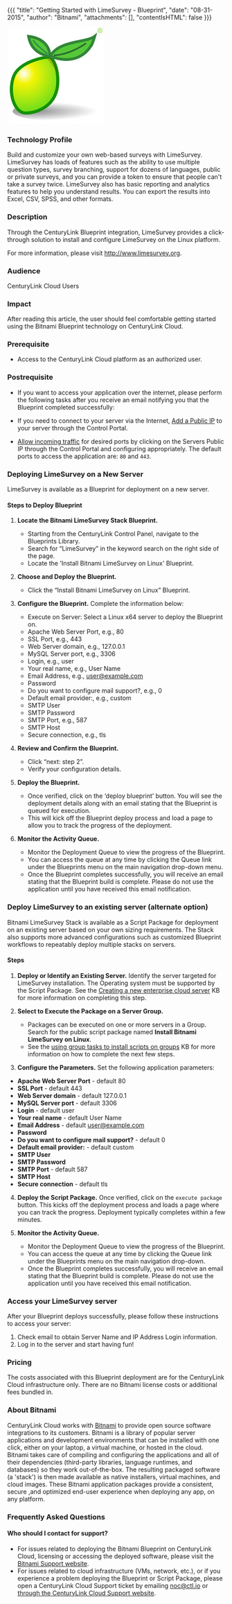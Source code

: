 {{{
  "title": "Getting Started with LimeSurvey - Blueprint",
  "date": "08-31-2015",
  "author": "Bitnami",
  "attachments": [],
  "contentIsHTML": false
}}}

![LimeSurvey Logo](../../images/limesurvery-logo.png)

### Technology Profile

Build and customize your own web-based surveys with LimeSurvey. LimeSurvey has loads of features such as the ability to use multiple question types, survey branching, support for dozens of languages, public or private surveys, and you can provide a token to ensure that people can't take a survey twice. LimeSurvey also has basic reporting and analytics features to help you understand results. You can export the results into Excel, CSV, SPSS, and other formats.

### Description

Through the CenturyLink Blueprint integration, LimeSurvey provides a click-through solution to install and configure LimeSurvey on the Linux platform.

For more information, please visit http://www.limesurvey.org.


### Audience
CenturyLink Cloud Users

### Impact
After reading this article, the user should feel comfortable getting started using the Bitnami Blueprint technology on CenturyLink Cloud.


### Prerequisite
* Access to the CenturyLink Cloud platform as an authorized user.

### Postrequisite

* If you want to access your application over the internet, please perform the following tasks after you receive an email notifying you that the Blueprint completed successfully:

* If you need to connect to your server via the Internet, [Add a Public IP](../../Network/how-to-add-public-ip-to-virtual-machine.md) to your server through the Control Portal.

* [Allow incoming traffic](../../Network/how-to-add-public-ip-to-virtual-machine.md) for desired ports by clicking on the Servers Public IP through the Control Portal and configuring appropriately. The default ports to access the application are: `80` and `443`.

### Deploying LimeSurvey on a New Server
LimeSurvey is available as a Blueprint for deployment on a new server.

#### Steps to Deploy Blueprint
1. **Locate the Bitnami LimeSurvey Stack Blueprint.**
   * Starting from the CenturyLink Control Panel, navigate to the Blueprints Library.
   * Search for “LimeSurvey” in the keyword search on the right side of the page.
   * Locate the 'Install Bitnami LimeSurvey on Linux' Blueprint.

2. **Choose and Deploy the Blueprint.**
   * Click the “Install Bitnami LimeSurvey on Linux” Blueprint.

3. **Configure the Blueprint.**
Complete the information below:

   * Execute on Server: Select a Linux x64 server to deploy the Blueprint on.
   * Apache Web Server Port, e.g., 80
   * SSL Port, e.g., 443
   * Web Server domain, e.g., 127.0.0.1
   * MySQL Server port, e.g., 3306
   * Login, e.g., user
   * Your real name, e.g., User Name
   * Email Address, e.g., user@example.com
   * Password
   * Do you want to configure mail support?, e.g., 0
   * Default email provider:, e.g., custom
   * SMTP User
   * SMTP Password
   * SMTP Port, e.g., 587
   * SMTP Host
   * Secure connection, e.g., tls

4. **Review and Confirm the Blueprint.**
   * Click “next: step 2”.
   * Verify your configuration details.

5. **Deploy the Blueprint.**
   * Once verified, click on the ‘deploy blueprint’ button. You will see the deployment details along with an email stating that the Blueprint is queued for execution.
   * This will kick off the Blueprint deploy process and load a page to allow you to track the progress of the deployment.

6. **Monitor the Activity Queue.**
   * Monitor the Deployment Queue to view the progress of the Blueprint.
   * You can access the queue at any time by clicking the Queue link under the Blueprints menu on the main navigation drop-down menu.
   * Once the Blueprint completes successfully, you will receive an email stating that the Blueprint build is complete. Please do not use the application until you have received this email notification.

### Deploy LimeSurvey to an existing server (alternate option)

Bitnami LimeSurvey Stack is available as a Script Package for deployment on an existing server based on your own sizing requirements. The Stack also supports more advanced configurations such as customized Blueprint workflows to repeatably deploy multiple stacks on servers.

#### Steps

1. **Deploy or Identify an Existing Server.**
Identify the server targeted for LimeSurvey installation. The Operating system must be supported by the Script Package. See the [Creating a new enterprise cloud server](../../Servers/creating-a-new-enterprise-cloud-server.md) KB for more information on completing this step.

2. **Select to Execute the Package on a Server Group.**
   * Packages can be executed on one or more servers in a Group. Search for the public script package named **Install Bitnami LimeSurvey on Linux**.
   * See the [using group tasks to install scripts on groups](../../Servers/using-group-tasks-to-install-software-and-run-scripts-on-groups.md) KB for more information on how to complete the next few steps.

3. **Configure the Parameters.**
Set the following application parameters:

  * **Apache Web Server Port** - default 80
  * **SSL Port** - default 443
  * **Web Server domain** - default 127.0.0.1
  * **MySQL Server port** - default 3306
  * **Login** - default user
  * **Your real name** - default User Name
  * **Email Address** - default user@example.com
  * **Password**
  * **Do you want to configure mail support?** - default 0
  * **Default email provider:** - default custom
  * **SMTP User**
  * **SMTP Password**
  * **SMTP Port** - default 587
  * **SMTP Host**
  * **Secure connection** - default tls

4. **Deploy the Script Package.**
Once verified, click on the `execute package` button. This kicks off the deployment process and loads a page where you can track the progress. Deployment typically completes within a few minutes.

5. **Monitor the Activity Queue.**
   * Monitor the Deployment Queue to view the progress of the Blueprint.
   * You can access the queue at any time by clicking the Queue link under the Blueprints menu on the main navigation drop-down.
   * Once the Blueprint completes successfully, you will receive an email stating that the Blueprint build is complete. Please do not use the application until you have received this email notification.

### Access your LimeSurvey server
After your Blueprint deploys successfully, please follow these instructions to access your server:

1. Check email to obtain Server Name and IP Address Login information.
2. Log in to the server and start having fun!

### Pricing
The costs associated with this Blueprint deployment are for the CenturyLink Cloud infrastructure only. There are no Bitnami license costs or additional fees bundled in.

### About Bitnami
CenturyLink Cloud works with [Bitnami](http://www.bitnami.com) to provide open source software integrations to its customers. Bitnami is a library of popular server applications and development environments that can be installed with one click, either on your laptop, a virtual machine, or hosted in the cloud. Bitnami takes care of compiling and configuring the applications and all of their dependencies (third-party libraries, language runtimes, and databases) so they work out-of-the-box. The resulting packaged software (a 'stack') is then made available as native installers, virtual machines, and cloud images. These Bitnami application packages provide a consistent, secure ,and optimized end-user experience when deploying any app, on any platform.

### Frequently Asked Questions

#### Who should I contact for support?
* For issues related to deploying the Bitnami Blueprint on CenturyLink Cloud, licensing or accessing the deployed software, please visit the [Bitnami Support website](http://www.bitnami.com/support).
* For issues related to cloud infrastructure (VMs, network, etc.), or if you experience a problem deploying the Blueprint or Script Package, please open a CenturyLink Cloud Support ticket by emailing [noc@ctl.io](mailto:noc@ctl.io) or [through the CenturyLink Cloud Support website](https://t3n.zendesk.com/tickets/new).
